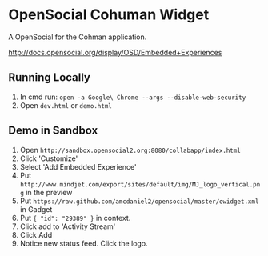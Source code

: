 OpenSocial Cohuman Widget
==========

A OpenSocial for the Cohman application.

http://docs.opensocial.org/display/OSD/Embedded+Experiences

## Running Locally

1. In cmd run: `open -a Google\ Chrome --args --disable-web-security`
2. Open `dev.html` or `demo.html`

## Demo in Sandbox

1. Open `http://sandbox.opensocial2.org:8080/collabapp/index.html`
2. Click 'Customize'
3. Select 'Add Embedded Experience'
4. Put `http://www.mindjet.com/export/sites/default/img/MJ_logo_vertical.png` in the preview
5. Put `https://raw.github.com/amcdaniel2/opensocial/master/owidget.xml` in Gadget
6. Put `{ "id": "29389" }` in context.
7. Click add to 'Activity Stream'
8. Click Add
9. Notice new status feed.  Click the logo.
